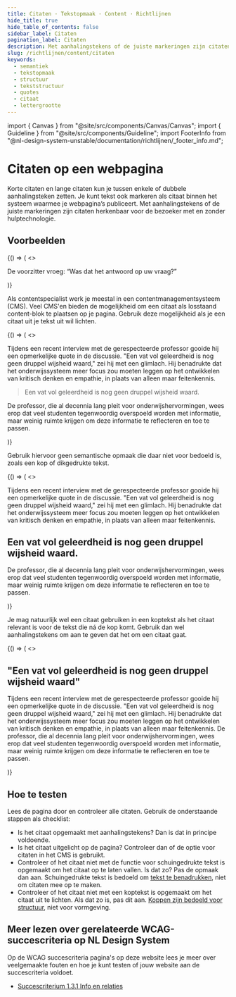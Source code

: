 ```yaml
---
title: Citaten · Tekstopmaak · Content · Richtlijnen
hide_title: true
hide_table_of_contents: false
sidebar_label: Citaten
pagination_label: Citaten
description: Met aanhalingstekens of de juiste markeringen zijn citaten herkenbaar voor de bezoeker met en zonder hulptechnologie.
slug: /richtlijnen/content/citaten
keywords:
  - semantiek
  - tekstopmaak
  - structuur
  - tekststructuur
  - quotes
  - citaat
  - lettergrootte
---
```


<!-- @license CC0-1.0 -->

import { Canvas } from "@site/src/components/Canvas/Canvas";
import { Guideline } from "@site/src/components/Guideline";
import FooterInfo from "@nl-design-system-unstable/documentation/richtlijnen/\_footer_info.md";

# Citaten op een webpagina

Korte citaten en lange citaten kun je tussen enkele of dubbele aanhalingsteken zetten. Je kunt tekst ook markeren als citaat binnen het systeem waarmee je webpagina’s publiceert. Met aanhalingstekens of de juiste markeringen zijn citaten herkenbaar voor de bezoeker met en zonder hulptechnologie.

## Voorbeelden

<Guideline appearance="do" title="Plaats dubbele of enkele aanhalingstekens om een quote aan te geven.">
  <Canvas language="html">
    {() => (
      <>
        <p>
          De voorzitter vroeg: “Was dat het antwoord op uw vraag?”
        </p>
      </>
    )}
  </Canvas>
</Guideline>

Als contentspecialist werk je meestal in een contentmanagementsysteem (CMS). Veel CMS'en bieden de mogelijkheid om een citaat als losstaand content-blok te plaatsen op je pagina. Gebruik deze mogelijkheid als je een citaat uit je tekst uit wil lichten.

<Guideline appearance="do" title="Een citaat uitlichten met de specifiek daarvoor bedoelde mogelijkheid in het CMS.">
  <Canvas language="html">
    {() => (
      <>  <p>Tijdens een recent interview met de gerespecteerde professor gooide hij een opmerkelijke quote in de discussie. "Een vat vol geleerdheid is nog geen druppel wijsheid waard," zei hij met een glimlach. Hij benadrukte dat het onderwijssysteem meer focus zou moeten leggen op het ontwikkelen van kritisch denken en empathie, in plaats van alleen maar feitenkennis. </p>
          <blockquote>
          Een vat vol geleerdheid is nog geen druppel wijsheid waard.
          </blockquote>
          <p>De professor, die al decennia lang pleit voor onderwijshervormingen, wees erop dat veel studenten tegenwoordig overspoeld worden met informatie, maar weinig ruimte krijgen om deze informatie te reflecteren en toe te passen.</p>
      </>
    )}
  </Canvas>
</Guideline>

Gebruik hiervoor geen semantische opmaak die daar niet voor bedoeld is, zoals een kop of dikgedrukte tekst.

<Guideline appearance="dont" title="Een citaat uitlichten met opmaak die daar niet voor bedoeld is, zoals een kop.">
  <Canvas language="html">
    {() => (
      <>  <p>Tijdens een recent interview met de gerespecteerde professor gooide hij een opmerkelijke quote in de discussie. "Een vat vol geleerdheid is nog geen druppel wijsheid waard," zei hij met een glimlach. Hij benadrukte dat het onderwijssysteem meer focus zou moeten leggen op het ontwikkelen van kritisch denken en empathie, in plaats van alleen maar feitenkennis. </p>
          <h2>
          Een vat vol geleerdheid is nog geen druppel wijsheid waard.
          </h2>
          <p>De professor, die al decennia lang pleit voor onderwijshervormingen, wees erop dat veel studenten tegenwoordig overspoeld worden met informatie, maar weinig ruimte krijgen om deze informatie te reflecteren en toe te passen.</p>
      </>
    )}
  </Canvas>
</Guideline>

Je mag natuurlijk wel een citaat gebruiken in een koptekst als het citaat relevant is voor de tekst die ná de kop komt. Gebruik dan wel aanhalingstekens om aan te geven dat het om een citaat gaat.

<Guideline appearance="do" title="Een citaat uitlichten in een kop die iets zegt over de tekst die volgt.">
  <Canvas language="html">
    {() => (
      <>
      <h2>"Een vat vol geleerdheid is nog geen druppel wijsheid waard"</h2>
      <p>Tijdens een recent interview met de gerespecteerde professor gooide hij een opmerkelijke quote in de discussie. "Een vat vol geleerdheid is nog geen druppel wijsheid waard," zei hij met een glimlach. Hij benadrukte dat het onderwijssysteem meer focus zou moeten leggen op het ontwikkelen van kritisch denken en empathie, in plaats van alleen maar feitenkennis. De professor, die al decennia lang pleit voor onderwijshervormingen, wees erop dat veel studenten tegenwoordig overspoeld worden met informatie, maar weinig ruimte krijgen om deze informatie te reflecteren en toe te passen.</p>
      </>
    )}
  </Canvas>
</Guideline>

## Hoe te testen

Lees de pagina door en controleer alle citaten. Gebruik de onderstaande stappen als checklist:

- Is het citaat opgemaakt met aanhalingstekens? Dan is dat in principe voldoende.
- Is het citaat uitgelicht op de pagina? Controleer dan of de optie voor citaten in het CMS is gebruikt.
- Controleer of het citaat niet met de functie voor schuingedrukte tekst is opgemaakt om het citaat op te laten vallen. Is dat zo? Pas de opmaak dan aan. Schuingedrukte tekst is bedoeld om [tekst te benadrukken](/richtlijnen/content/tekstopmaak/tekst-benadrukken), niet om citaten mee op te maken.
- Controleer of het citaat niet met een koptekst is opgemaakt om het citaat uit te lichten. Als dat zo is, pas dit aan. [Koppen zijn bedoeld voor structuur](/richtlijnen/content/tekstopmaak/koppen), niet voor vormgeving.

## Meer lezen over gerelateerde WCAG-succescriteria op NL Design System

Op de WCAG succescriteria pagina's op deze website lees je meer over veelgemaakte fouten en hoe je kunt testen of jouw website aan de succescriteria voldoet.

- [Succescriterium 1.3.1 Info en relaties](/wcag/1.3.1)

<FooterInfo />
